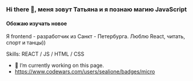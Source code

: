 
### Hi there 👋, меня зовут Татьяна и я познаю магию JavaScript
#### Обожаю изучать новое
Я frontend - разработчик из Санкт - Петербурга. Люблю React, читать, спорт и танцы))

Skills:  REACT / JS / HTML / CSS

- 🔭 I’m currently working on this page. 
- https://www.codewars.com/users/sealione/badges/micro








<!--
**sealione1311/sealione1311** is a ✨ _special_ ✨ repository because its `README.md` (this file) appears on your GitHub profile.

Here are some ideas to get you started:

- 🔭 I’m currently working on ...
- 🌱 I’m currently learning ...
- 👯 I’m looking to collaborate on ...
- 🤔 I’m looking for help with ...
- 💬 Ask me about ...
- 📫 How to reach me: ...
- 😄 Pronouns: ...
- ⚡ Fun fact: ...
-->
